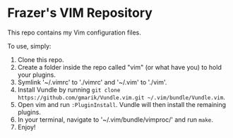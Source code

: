 # Frazer's VIM Repository

This repo contains my Vim configuration files. 

To use, simply:

1.  Clone this repo.
2.  Create a folder inside the repo called "vim" (or what have you) to hold your plugins.
3.  Symlink '~/.vimrc' to './vimrc' and '~/.vim' to './vim'.
4.  Install Vundle by running `git clone https://github.com/gmarik/Vundle.vim.git ~/.vim/bundle/Vundle.vim`.
5.  Open vim and run `:PluginInstall`. Vundle will then install the remaining plugins.
6.  In your terminal, navigate to '~/.vim/bundle/vimproc/' and run `make`.
7.  Enjoy!
